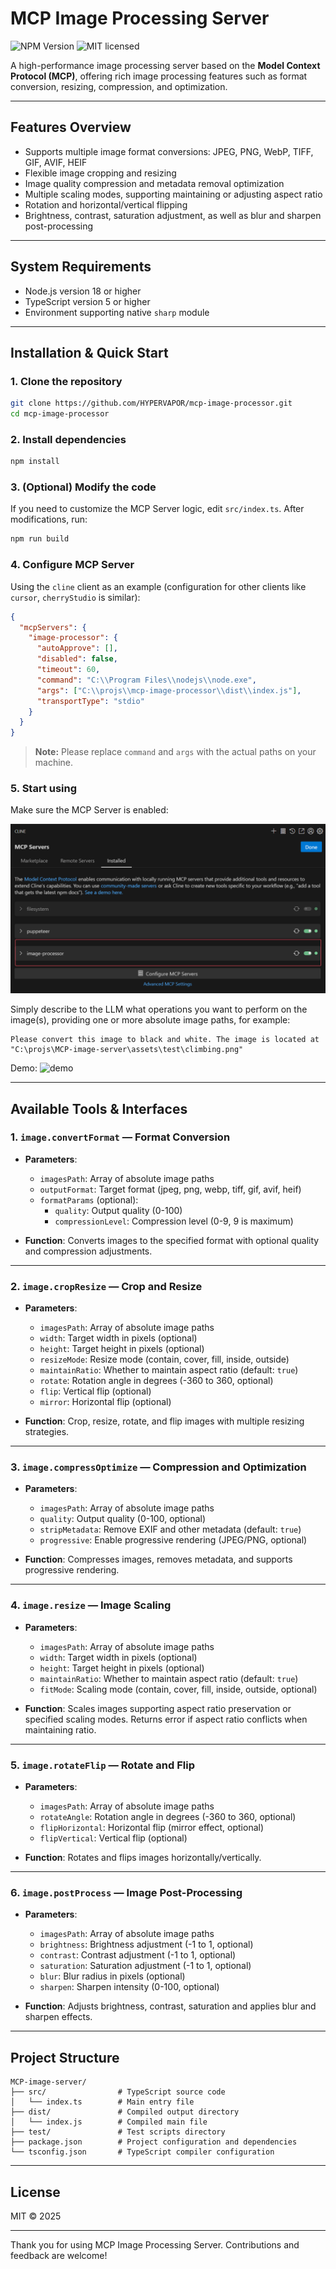 # MCP Image Processing Server

![NPM Version](https://img.shields.io/npm/v/%40modelcontextprotocol%2Fsdk)
![MIT licensed](https://img.shields.io/npm/l/%40modelcontextprotocol%2Fsdk)

A high-performance image processing server based on the **Model Context Protocol (MCP)**, offering rich image processing features such as format conversion, resizing, compression, and optimization.

---

## Features Overview

- Supports multiple image format conversions: JPEG, PNG, WebP, TIFF, GIF, AVIF, HEIF
- Flexible image cropping and resizing
- Image quality compression and metadata removal optimization
- Multiple scaling modes, supporting maintaining or adjusting aspect ratio
- Rotation and horizontal/vertical flipping
- Brightness, contrast, saturation adjustment, as well as blur and sharpen post-processing

---

## System Requirements

- Node.js version 18 or higher
- TypeScript version 5 or higher
- Environment supporting native `sharp` module

---

## Installation & Quick Start

### 1. Clone the repository

```bash
git clone https://github.com/HYPERVAPOR/mcp-image-processor.git
cd mcp-image-processor
```

### 2. Install dependencies

```bash
npm install
```

### 3. (Optional) Modify the code

If you need to customize the MCP Server logic, edit `src/index.ts`. After modifications, run:

```bash
npm run build
```

### 4. Configure MCP Server

Using the `cline` client as an example (configuration for other clients like `cursor`, `cherryStudio` is similar):

```json
{
  "mcpServers": {
    "image-processor": {
      "autoApprove": [],
      "disabled": false,
      "timeout": 60,
      "command": "C:\\Program Files\\nodejs\\node.exe",
      "args": ["C:\\projs\\mcp-image-processor\\dist\\index.js"],
      "transportType": "stdio"
    }
  }
}
```

> **Note:** Please replace `command` and `args` with the actual paths on your machine.

### 5. Start using

Make sure the MCP Server is enabled:

![Enable MCP Server](public/enabled-mcp.png)

Simply describe to the LLM what operations you want to perform on the image(s), providing one or more absolute image paths, for example:

```text
Please convert this image to black and white. The image is located at "C:\projs\MCP-image-server\assets\test\climbing.png"
```

Demo: ![demo](public/demo.gif)

---

## Available Tools & Interfaces

### 1. `image.convertFormat` — Format Conversion

- **Parameters**:

  - `imagesPath`: Array of absolute image paths
  - `outputFormat`: Target format (jpeg, png, webp, tiff, gif, avif, heif)
  - `formatParams` (optional):
    - `quality`: Output quality (0-100)
    - `compressionLevel`: Compression level (0-9, 9 is maximum)

- **Function**: Converts images to the specified format with optional quality and compression adjustments.

---

### 2. `image.cropResize` — Crop and Resize

- **Parameters**:

  - `imagesPath`: Array of absolute image paths
  - `width`: Target width in pixels (optional)
  - `height`: Target height in pixels (optional)
  - `resizeMode`: Resize mode (contain, cover, fill, inside, outside)
  - `maintainRatio`: Whether to maintain aspect ratio (default: `true`)
  - `rotate`: Rotation angle in degrees (-360 to 360, optional)
  - `flip`: Vertical flip (optional)
  - `mirror`: Horizontal flip (optional)

- **Function**: Crop, resize, rotate, and flip images with multiple resizing strategies.

---

### 3. `image.compressOptimize` — Compression and Optimization

- **Parameters**:

  - `imagesPath`: Array of absolute image paths
  - `quality`: Output quality (0-100, optional)
  - `stripMetadata`: Remove EXIF and other metadata (default: `true`)
  - `progressive`: Enable progressive rendering (JPEG/PNG, optional)

- **Function**: Compresses images, removes metadata, and supports progressive rendering.

---

### 4. `image.resize` — Image Scaling

- **Parameters**:

  - `imagesPath`: Array of absolute image paths
  - `width`: Target width in pixels (optional)
  - `height`: Target height in pixels (optional)
  - `maintainRatio`: Whether to maintain aspect ratio (default: `true`)
  - `fitMode`: Scaling mode (contain, cover, fill, inside, outside, optional)

- **Function**: Scales images supporting aspect ratio preservation or specified scaling modes. Returns error if aspect ratio conflicts when maintaining ratio.

---

### 5. `image.rotateFlip` — Rotate and Flip

- **Parameters**:

  - `imagesPath`: Array of absolute image paths
  - `rotateAngle`: Rotation angle in degrees (-360 to 360, optional)
  - `flipHorizontal`: Horizontal flip (mirror effect, optional)
  - `flipVertical`: Vertical flip (optional)

- **Function**: Rotates and flips images horizontally/vertically.

---

### 6. `image.postProcess` — Image Post-Processing

- **Parameters**:

  - `imagesPath`: Array of absolute image paths
  - `brightness`: Brightness adjustment (-1 to 1, optional)
  - `contrast`: Contrast adjustment (-1 to 1, optional)
  - `saturation`: Saturation adjustment (-1 to 1, optional)
  - `blur`: Blur radius in pixels (optional)
  - `sharpen`: Sharpen intensity (0-100, optional)

- **Function**: Adjusts brightness, contrast, saturation and applies blur and sharpen effects.

---

## Project Structure

```
MCP-image-server/
├── src/                # TypeScript source code
│   └── index.ts        # Main entry file
├── dist/               # Compiled output directory
│   └── index.js        # Compiled main file
├── test/               # Test scripts directory
├── package.json        # Project configuration and dependencies
└── tsconfig.json       # TypeScript compiler configuration
```

---

## License

MIT © 2025

---

Thank you for using MCP Image Processing Server. Contributions and feedback are welcome!
